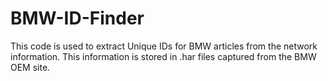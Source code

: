 # BMW-ID-Finder

This code is used to extract Unique IDs for BMW articles from the network information. 
This information is stored in .har files captured from the BMW OEM site.
